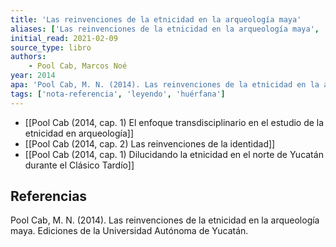 ```yaml
---
title: 'Las reinvenciones de la etnicidad en la arqueología maya'
aliases: ['Las reinvenciones de la etnicidad en la arqueología maya', 'Pool Cab (2014)']
initial_read: 2021-02-09
source_type: libro
authors: 
    - Pool Cab, Marcos Noé
year: 2014
apa: 'Pool Cab, M. N. (2014). Las reinvenciones de la etnicidad en la arqueología maya. Ediciones de la Universidad Autónoma de Yucatán.'
tags: ['nota-referencia', 'leyendo', 'huérfana']
---
```


- [[Pool Cab (2014, cap. 1) El enfoque transdisciplinario en el estudio de la etnicidad en arqueología]]
- [[Pool Cab (2014, cap. 2) Las reinvenciones de la identidad]]
- [[Pool Cab (2014, cap. 1) Dilucidando la etnicidad en el norte de Yucatán durante el Clásico Tardío]]

## Referencias

Pool Cab, M. N. (2014). Las reinvenciones de la etnicidad en la arqueología maya. Ediciones de la Universidad Autónoma de Yucatán.
